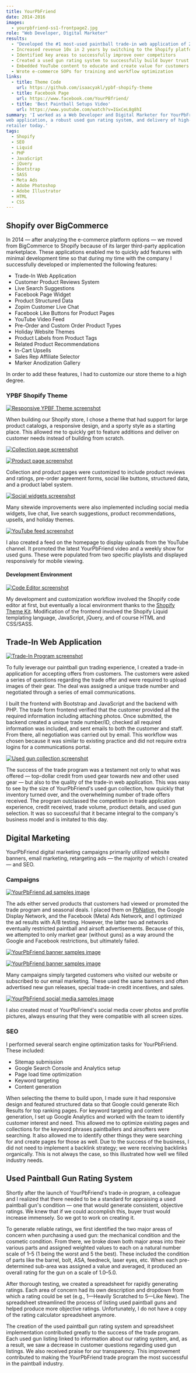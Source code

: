```yaml
---
title: YourPbFriend
date: 2014-2016
images:
  - yourpbfriend-ss1-frontpage2.jpg
role: "Web Developer, Digital Marketer"
results:
  - "Developed the #1 most-used paintball trade-in web application of 2015-2016"
  - Increased revenue 10x in 2 years by switching to the Shopify platform
  - Identified key areas to successfully improve over competitors
  - Created a used gun rating system to successfully build buyer trust
  - Embedded YouTube content to educate and create value for customers
  - Wrote e-commerce SOPs for training and workflow optimization
links:
  - title: Theme Code
    url: https://github.com/isaacyakl/ypbf-shopify-theme
  - title: Facebook Page
    url: https://www.facebook.com/YourPBfriend/
  - title: 'Best Paintball Setups Video'
    url: https://www.youtube.com/watch?v=IGxCeL8g8hI
summary: 'I worked as a Web Developer and Digital Marketer for YourPbFriend from 2014-2016. During that time, I helped YourPbFriend.com become the fastest growing online paintball gear retailer &mdash; peaking at #2 by sales in 2015-2016 &mdash; and the #1 choice for paintball gear trade-ins. This was made possible by focusing on our experience with used paintball markers. I made this competitive advantage central to our business model with tasks including SEO, an in-depth trade-in
web application, a robust used gun rating system, and delivery of high-quality product photos and videos. Our trade-in program is emulated by virtually every other online paintball
retailer today.'
tags:
  - Shopify
  - SEO
  - Liquid
  - PHP
  - JavaScript
  - jQuery
  - Bootstrap
  - SASS
  - Meta Ads
  - Adobe Photoshop
  - Adobe Illustrator
  - HTML
  - CSS
---
```


## Shopify over BigCommerce

In 2014 &mdash; after analyzing the e-commerce platform options &mdash; we moved from BigCommerce to Shopify because of its larger third-party application marketplace. These applications enabled me to quickly add features with minimal development time so that during my time with the company I successfully developed or implemented the following features:

-  Trade-In Web Application
-  Customer Product Reviews System
-  Live Search Suggestions
-  Facebook Page Widget
-  Product Structured Data
-  Zopim Customer Live Chat
-  Facebook Like Buttons for Product Pages
-  YouTube Video Feed
-  Pre-Order and Custom Order Product Types
-  Holiday Website Themes
-  Product Labels from Product Tags
-  Related Product Recommendations
-  In-Cart Upsells
-  Sales Rep Affiliate Selector
-  Marker Anodization Gallery

In order to add these features, I had to customize our store theme to a high degree.

### YPBF Shopify Theme

[![Responsive YPBF Theme screenshot](/img/work/yourpbfriend-ss12-responsive.jpg)](/img/work/yourpbfriend-ss12-responsive.jpg)

When building our Shopify store, I chose a theme that had support for large product catalogs, a responsive design, and a sporty style as a starting place. This allowed me to quickly get to feature additions and deliver on customer needs instead of building from scratch.

[![Collection page screenshot](/img/work/yourpbfriend-ss6-newguns.png)](/img/work/yourpbfriend-ss6-newguns.png)

[![Product page screenshot](/img/work/yourpbfriend-ss7-product.png)](/img/work/yourpbfriend-ss7-product.png)

Collection and product pages were customized to include product reviews and ratings, pre-order agreement forms, social like buttons, structured data, and a product label system.

[![Social widgets screenshot](/img/work/yourpbfriend-ss8-social.png)](/img/work/yourpbfriend-ss8-social.png)

Many sitewide improvements were also implemented including social media widgets, live chat, live search suggestions, product recommendations, upsells, and holiday themes.

[![YouTube feed screenshot](/img/work/yourpbfriend-ss14-ytfeed.jpg)](/img/work/yourpbfriend-ss14-ytfeed.jpg)

I also created a feed on the homepage to display uploads from the YouTube channel. It promoted the latest YourPbFriend video and a weekly show for used guns. These were populated from two specific playlists and displayed responsively for mobile viewing.

#### Development Environment

[![Code Editor screenshot](/img/work/yourpbfriend-ss11-codeeditor.jpg)](/img/work/yourpbfriend-ss11-codeeditor.jpg)

My development and customization workflow involved the Shopify code editor at first, but eventually a local environment thanks to the [Shopify Theme Kit](https://shopify.dev/themes/tools/theme-kit). Modification of the frontend involved the Shopify Liquid templating language, JavaScript, jQuery, and of course HTML and CSS/SASS.

## Trade-In Web Application

[![Trade-In Program screenshot](/img/work/yourpbfriend-ss5-tradeinform.png)](/img/work/yourpbfriend-ss5-tradeinform.png)

To fully leverage our paintball gun trading experience, I created a trade-in application for accepting offers from customers. The customers were asked a series of questions regarding the trade offer and were required to upload images of their gear. The deal was assigned a unique trade number and negotiated through a series of email communications.

I built the frontend with Bootstrap and JavaScript and the backend with PHP. The trade form frontend verified that the customer provided all the required information including attaching photos. Once submitted, the backend created a unique trade number/ID, checked all required information was included, and sent emails to both the customer and staff. From there, all negotiation was carried out by email. This workflow was chosen because it was similar to existing practice and did not require extra logins for a communications portal.

[![Used gun collection screenshot](/img/work/yourpbfriend-ss2-usedguns.png)](/img/work/yourpbfriend-ss2-usedguns.png)

The success of the trade program was a testament not only to what was offered &mdash; top-dollar credit from used gear towards new and other used gear &mdash; but also to the quality of the trade-in web application. This was easy to see by the size of YourPbFriend's used gun collection, how quickly that inventory turned over, and the overwhelming number of trade offers received. The program outclassed the competition in trade application experience, credit received, trade volume, product details, and used gun selection. It was so successful that it became integral to the company's business model and is imitated to this day.

## Digital Marketing

YourPbFriend digital marketing campaigns primarily utilized website banners, email marketing, retargeting ads &mdash; the majority of which I created &mdash; and SEO.

### Campaigns

[![YourPbFriend ad samples image](/img/work/yourpbfriend-ss17-ad-samples.jpg)](/img/work/yourpbfriend-ss17-ad-samples.jpg)

The ads either served products that customers had viewed or promoted the trade program and seasonal deals. I placed them on [PbNation](https://pbnation.com), the Google Display Network, and the Facebook (Meta) Ads Network, and I optimized the ad results with A/B testing. However, the latter two ad networks eventually restricted paintball and airsoft advertisements. Because of this, we attempted to only market gear (without guns) as a way around the Google and Facebook restrictions, but ultimately failed.

[![YourPbFriend banner samples image](/img/work/yourpbfriend-ss20-banner-samples2.jpg)](/img/work/yourpbfriend-ss20-banner-samples2.jpg)

[![YourPbFriend banner samples image](/img/work/yourpbfriend-ss18-banner-samples.jpg)](/img/work/yourpbfriend-ss18-banner-samples.jpg)

Many campaigns simply targeted customers who visited our website or subscribed to our email marketing. These used the same banners and often advertised new gun releases, special trade-in credit incentives, and sales.

[![YourPbFriend social media samples image](/img/work/yourpbfriend-ss19-social-media-samples.jpg)](/img/work/yourpbfriend-ss19-social-media-samples.jpg)

I also created most of YourPbFriend's social media cover photos and profile pictures, always ensuring that they were compatible with all screen sizes.

### SEO

I performed several search engine optimization tasks for YourPbFriend. These included:

-  Sitemap submission
-  Google Search Console and Analytics setup
-  Page load time optimization
-  Keyword targeting
-  Content generation

When selecting the theme to build upon, I made sure it had responsive design and featured structured data so that Google could generate Rich Results for top ranking pages. For keyword targeting and content generation, I set up Google Analytics and worked with the team to identify customer interest and need. This allowed me to optimize existing pages and collections for the keyword phrases paintballers and airsofters were searching. It also allowed me to identify other things they were searching for and create pages for those as well. Due to the success of the business, I did not need to implement a backlink strategy; we were receiving backlinks organically. This is not always the case, so this illustrated how well we filled industry needs.

## Used Paintball Gun Rating System

Shortly after the launch of YourPbFriend's trade-in program, a colleague and I realized that there needed to be a standard for appraising a used paintball gun's condition &mdash; one that would generate consistent, objective ratings. We knew that if we could accomplish this, buyer trust would increase immensely. So we got to work on creating it.

To generate reliable ratings, we first identified the two major areas of concern when purchasing a used gun: the mechanical condition and the cosmetic condition. From there, we broke down both major areas into their various parts and assigned weighted values to each on a natural number scale of 1–5 (1 being the worst and 5 the best). These included the condition of parts like the barrel, bolt, ASA, feedneck, laser eyes, etc. When each pre-determined sub-area was assigned a value and averaged, it produced an overall rating for the gun on a scale of 1.0–5.0.

After thorough testing, we created a spreadsheet for rapidly generating ratings. Each area of concern had its own description and dropdown from which a rating could be set (e.g., 1—Heavily Scratched to 5—Like New). The spreadsheet streamlined the process of listing used paintball guns and helped produce more objective ratings. Unfortunately, I do not have a copy of the rating calculator spreadsheet anymore.

The creation of the used paintball gun rating system and spreadsheet implementation contributed greatly to the success of the trade program. Each used gun listing linked to information about our rating system, and, as a result, we saw a decrease in customer questions regarding used gun listings. We also received praise for our transparency. This improvement contributed to making the YourPbFriend trade program the most successful in the paintball industry.
